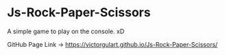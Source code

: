 # Js-Rock-Paper-Scissors
A simple game to play on the console. xD


GitHub Page Link -> https://victorgulart.github.io/Js-Rock-Paper-Scissors/

